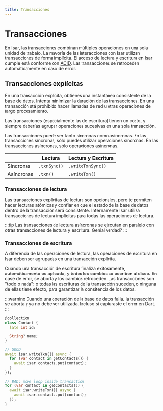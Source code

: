 ```yaml
---
title: Transacciones
---
```


# Transacciones

En Isar, las transacciones combinan múltiples operaciones en una sola unidad de trabajo. La mayoría de las interacciones con Isar utilizan transacciones de forma implícita. El acceso de lectura y escritura en Isar cumple está conforme con [ACID](https://es.wikipedia.org/wiki/ACID). Las transacciones se retroceden automáticamente en caso de error.

## Transacciones explícitas

En una transacción explícita, obtienes una instantánea consistente de la base de datos. Intenta minimizar la duración de las transacciones. En una transacción stá prohibido hacer llamadas de red u otras operaciones de largo procesamiento.

Las transacciones (especialmente las de escritura) tienen un costo, y siempre deberías agrupar operaciones sucesivas en una sola transacción.

Las transacciones puede ser tanto síncronas como asíncronas. En las transacciones síncronas, sólo puedes utilizar operaciones síncronas. En las transacciones asíncronas, sólo operaciones asíncronas.

|            | Lectura      | Lectura y Escritura |
| ---------- | ------------ | ------------------- |
| Síncronas  | `.txnSync()` | `.writeTxnSync()`   |
| Asíncronas | `.txn()`     | `.writeTxn()`       |

### Transacciones de lectura

Las transacciones explícitas de lectura son opcionales, pero te permiten hacer lecturas atómicas y confiar en que el estado de la base de datos dentro de la transacción será consistente. Internamente Isar utiliza transacciones de lectura implícitas para todas las operaciones de lectura.

:::tip
Las transacciones de lectura asíncronas se ejecutan en paralelo con otras transacciones de lectura y escritura. Genial verdad?
:::

### Transacciones de escritura

A diferencia de las operaciones de lectura, las operaciones de escritura en Isar deben ser agrupadas en una transacción explícita.

Cuando una transacción de escritura finaliza exitosamente, automáticamente es aplicada, y todos los cambios se escriben al disco. En case de error, se aborta y los cambios retroceden. Las transacciones son "todo o nada": o todas las escrituras de la transacción suceden, o ninguna de ellas tiene efecto, para garantizar la consitencia de los datos.

:::warning
Cuando una operación de la base de datos falla, la transacción se aborta y ya no debe ser utilizada. Incluso si capturaste el error en Dart.
:::

```dart
@collection
class Contact {
  late int id;

  String? name;
}

// GOOD
await isar.writeTxn(() async {
  for (var contact in getContacts()) {
    await isar.contacts.put(contact);
  }
});

// BAD: move loop inside transaction
for (var contact in getContacts()) {
  await isar.writeTxn(() async {
    await isar.contacts.put(contact);
  });
}
```
